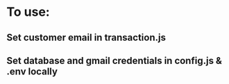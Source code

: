 # To use:
## Set customer email in transaction.js
## Set database and gmail credentials in config.js & .env locally
